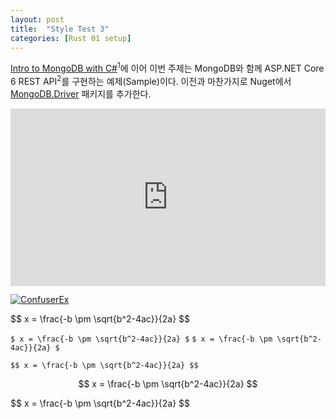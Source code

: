 ```yaml
---
layout: post
title:  "Style Test 3"
categories: [Rust 01 setup]
---
```


[Intro to MongoDB with C#](https://msjo.kr/2020/04/12/1/)<sup>1</sup>에 이어 이번 주제는 MongoDB와 함께 ASP.NET Core 6 REST API<sup>2</sup>를 구현하는 예제(Sample)이다. 이전과 마찬가지로 Nuget에서 [MongoDB.Driver](https://www.nuget.org/packages/MongoDB.Driver) 패키지를 추가한다.

<!--more-->

<div style="position: relative; width: 100%; height: 0; padding-bottom: 56.25%;">
<iframe style="position: absolute; top: 0; left: 0; width: 100%; height: 100%;" src="https://www.youtube.com/embed/zF34dRivLOw" frameborder="0" allowfullscreen></iframe>
</div>

[![ConfuserEx](https://msjo.kr/img/2019-11-20-1.jpg)](https://github.com/mkaring/ConfuserEx)

 <p>$$ x = \frac{-b \pm \sqrt{b^2-4ac}}{2a} $$</p>
 
 `$ x = \frac{-b \pm \sqrt{b^2-4ac}}{2a} $`
  ```$ x = \frac{-b \pm \sqrt{b^2-4ac}}{2a} $```

 `$$ x = \frac{-b \pm \sqrt{b^2-4ac}}{2a} $$`
 
$$
x = \frac{-b \pm \sqrt{b^2-4ac}}{2a}
$$


 <p>
 $$ 
 x = \frac{-b \pm \sqrt{b^2-4ac}}{2a} 
 $$
</p>
